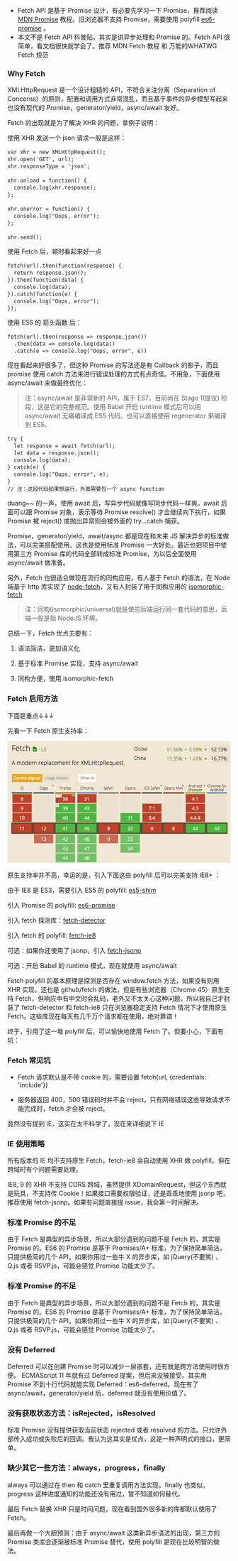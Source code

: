 [MDN Promise]:https://developer.mozilla.org/zh-CN/docs/Web/JavaScript/Reference/Global_Objects/Promise

[es6-promise]:https://github.com/jakearchibald/es6-promise


[node-fetch]:https://github.com/bitinn/node-fetch

[isomorphic-fetch]:https://github.com/matthew-andrews/isomorphic-fetch


[es5-shim]:https://github.com/es-shims/es5-shim

[es6-promise]:https://github.com/jakearchibald/es6-promise

[fetch-detector]:https://github.com/camsong/fetch-detector

[fetch-ie8]:https://github.com/camsong/fetch-ie8

[fetch-jsonp]:https://github.com/camsong/fetch-jsonp
- Fetch API 是基于 Promise 设计，有必要先学习一下 Promise，推荐阅读 [MDN Promise] 教程。旧浏览器不支持 Promise，需要使用 polyfill [es6-promise] 。
- 本文不是 Fetch API 科普贴，其实是讲异步处理和 Promise 的。Fetch API 很简单，看文档很快就学会了。推荐 MDN Fetch 教程 和 万能的WHATWG Fetch 规范

### Why Fetch
XMLHttpRequest 是一个设计粗糙的 API，不符合关注分离（Separation of Concerns）的原则，配置和调用方式非常混乱，而且基于事件的异步模型写起来也没有现代的 Promise，generator/yield，async/await 友好。

Fetch 的出现就是为了解决 XHR 的问题，拿例子说明：

使用 XHR 发送一个 json 请求一般是这样：

```
var xhr = new XMLHttpRequest();
xhr.open('GET', url);
xhr.responseType = 'json';

xhr.onload = function() {
  console.log(xhr.response);
};

xhr.onerror = function() {
  console.log("Oops, error");
};

xhr.send();
```
使用 Fetch 后，顿时看起来好一点
```
fetch(url).then(function(response) {
  return response.json();
}).then(function(data) {
  console.log(data);
}).catch(function(e) {
  console.log("Oops, error");
});
```
使用 ES6 的 箭头函数 后：
```
fetch(url).then(response => response.json())
  .then(data => console.log(data))
  .catch(e => console.log("Oops, error", e))
```
现在看起来好很多了，但这种 Promise 的写法还是有 Callback 的影子，而且 promise 使用 catch 方法来进行错误处理的方式有点奇怪。不用急，下面使用 async/await 来做最终优化：

> 注：async/await 是非常新的 API，属于 ES7，目前尚在 Stage 1(提议) 阶段，这是它的完整规范。使用 Babel 开启 runtime 模式后可以把 async/await 无痛编译成 ES5 代码。也可以直接使用 regenerator 来编译到 ES5。
```
try {
  let response = await fetch(url);
  let data = response.json();
  console.log(data);
} catch(e) {
  console.log("Oops, error", e);
}
// 注：这段代码如果想运行，外面需要包一个 async function
```
duang~~ 的一声，使用 await 后，写异步代码就像写同步代码一样爽。await 后面可以跟 Promise 对象，表示等待 Promise resolve() 才会继续向下执行，如果 Promise 被 reject() 或抛出异常则会被外面的 try...catch 捕获。

Promise，generator/yield，await/async 都是现在和未来 JS 解决异步的标准做法，可以完美搭配使用。这也是使用标准 Promise 一大好处。最近也把项目中使用第三方 Promise 库的代码全部转成标准 Promise，为以后全面使用 async/await 做准备。

另外，Fetch 也很适合做现在流行的同构应用，有人基于 Fetch 的语法，在 Node 端基于 http 库实现了 [node-fetch]，又有人封装了用于同构应用的 [isomorphic-fetch]

> 注：同构(isomorphic/universal)就是使前后端运行同一套代码的意思，后端一般是指 NodeJS 环境。

总结一下，Fetch 优点主要有：

1. 语法简洁，更加语义化

2. 基于标准 Promise 实现，支持 async/await

3. 同构方便，使用 isomorphic-fetch

### Fetch 启用方法
下面是重点↓↓↓

先看一下 Fetch 原生支持率：

![1.png](./imgs/fetch/1.png)

原生支持率并不高，幸运的是，引入下面这些 polyfill 后可以完美支持 IE8+ ：



由于 IE8 是 ES3，需要引入 ES5 的 polyfill: [es5-shim]

引入 Promise 的 polyfill: [es6-promise]

引入 fetch 探测库：[fetch-detector]

引入 fetch 的 polyfill: [fetch-ie8]

可选：如果你还使用了 jsonp，引入 [fetch-jsonp]

可选：开启 Babel 的 runtime 模式，现在就使用 async/await

Fetch polyfill 的基本原理是探测是否存在 window.fetch 方法，如果没有则用 XHR 实现。这也是 github/fetch 的做法，但是有些浏览器（Chrome 45）原生支持 Fetch，但响应中有中文时会乱码，老外又不太关心这种问题，所以我自己才封装了 fetch-detector 和 fetch-ie8 只在浏览器稳定支持 Fetch 情况下才使用原生 Fetch。这些库现在每天有几千万个请求都在使用，绝对靠谱！

终于，引用了这一堆 polyfill 后，可以愉快地使用 Fetch 了。但要小心，下面有坑：

### Fetch 常见坑
- Fetch 请求默认是不带 cookie 的，需要设置 fetch(url, {credentials: 'include'})

- 服务器返回 400，500 错误码时并不会 reject，只有网络错误这些导致请求不能完成时，fetch 才会被 reject。

竟然没有提到 IE，这实在太不科学了，现在来详细说下 IE

### IE 使用策略
所有版本的 IE 均不支持原生 Fetch，fetch-ie8 会自动使用 XHR 做 polyfill。但在跨域时有个问题需要处理。

IE8, 9 的 XHR 不支持 CORS 跨域，虽然提供 XDomainRequest，但这个东西就是玩具，不支持传 Cookie！如果接口需要权限验证，还是乖乖地使用 jsonp 吧，推荐使用 fetch-jsonp。如果有问题直接提 issue，我会第一时间解决。

### 标准 Promise 的不足
由于 Fetch 是典型的异步场景，所以大部分遇到的问题不是 Fetch 的，其实是 Promise 的。ES6 的 Promise 是基于 Promises/A+ 标准，为了保持简单简洁，只提供极简的几个 API。如果你用过一些牛 X 的异步库，如 jQuery(不要笑) 、Q.js 或者 RSVP.js，可能会感觉 Promise 功能太少了。

### 标准 Promise 的不足
由于 Fetch 是典型的异步场景，所以大部分遇到的问题不是 Fetch 的，其实是 Promise 的。ES6 的 Promise 是基于 Promises/A+ 标准，为了保持简单简洁，只提供极简的几个 API。如果你用过一些牛 X 的异步库，如 jQuery(不要笑) 、Q.js 或者 RSVP.js，可能会感觉 Promise 功能太少了。

### 没有 Deferred
Deferred 可以在创建 Promise 时可以减少一层嵌套，还有就是跨方法使用时很方便。
ECMAScript 11 年就有过 Deferred 提案，但后来没被接受。其实用 Promise 不到十行代码就能实现 Deferred：es6-deferred。现在有了 async/await，generator/yield 后，deferred 就没有使用价值了。

### 没有获取状态方法：isRejected，isResolved
标准 Promise 没有提供获取当前状态 rejected 或者 resolved 的方法。只允许外部传入成功或失败后的回调。我认为这其实是优点，这是一种声明式的接口，更简单。

### 缺少其它一些方法：always，progress，finally
always 可以通过在 then 和 catch 里重复调用方法实现。finally 也类似。progress 这种进度通知的功能还没有用过，暂不知道如何替代。

最后
Fetch 替换 XHR 只是时间问题，现在看到国外很多新的库都默认使用了 Fetch。

最后再做一个大胆预测：由于 async/await 这类新异步语法的出现，第三方的 Promise 类库会逐渐被标准 Promise 替代，使用 polyfill 是现在比较明智的做法。
